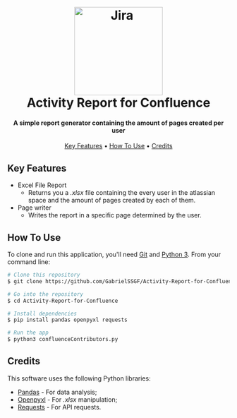 <h1 align="center">
  <br>
  <a href="https://www.atlassian.com/software/confluence"><img src="https://seeklogo.com/images/C/confluence-logo-D9B07137C2-seeklogo.com.png" alt="Jira" width="200"></a>
  <br>
  Activity Report for Confluence
  <br>
</h1>

<h4 align="center">A simple report generator containing the amount of pages created per user </h4>

<p align="center">
  <a href="#key-features">Key Features</a> •
  <a href="#how-to-use">How To Use</a> •
  <a href="#credits">Credits</a>
  
</p>

## Key Features

* Excel File Report
  -  Returns you a *.xlsx* file containing the every user in the atlassian space and the amount of pages created by each of them.
* Page writer
  - Writes the report in a specific page determined by the user.

## How To Use

To clone and run this application, you'll need [Git](https://git-scm.com) and [Python 3](https://www.python.org/downloads/). From your command line:

```bash
# Clone this repository
$ git clone https://github.com/GabrielSSGF/Activity-Report-for-Confluence

# Go into the repository
$ cd Activity-Report-for-Confluence

# Install dependencies
$ pip install pandas openpyxl requests

# Run the app
$ python3 confluenceContributors.py
```

## Credits

This software uses the following Python libraries:

- [Pandas](https://pandas.pydata.org/) - For data analysis;
- [Openpyxl](https://pandas.pydata.org/) - For *.xlsx* manipulation;
- [Requests](https://pypi.org/project/requests/) - For API requests.
